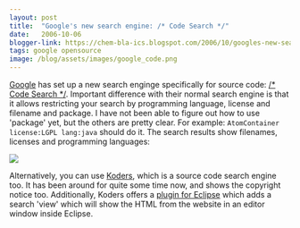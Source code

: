 ```yaml
---
layout: post
title:  "Google's new search engine: /* Code Search */"
date:   2006-10-06
blogger-link: https://chem-bla-ics.blogspot.com/2006/10/googles-new-search-engine-code-search.html
tags: google opensource
image: /blog/assets/images/google_code.png
---
```


[Google](http://www.google.com/) has set up a new search enginge specifically for source code:
[/* Code Search */](http://www.google.com/codesearch). Important difference with their normal search engine is that it
allows restricting your search by programming language, license and filename and package. I have not been able to figure
out how to use 'package' yet, but the others are pretty clear. For example: `AtomContainer license:LGPL lang:java`
should do it. The search results show filenames, licenses and programming languages:

![](/blog/assets/images/google_code.png)

Alternatively, you can use [Koders](http://www.koders.com/), which is a source code search engine too. It has been around
for quite some time now, and shows the copyright notice too. Additionally, Koders offers a
[plugin for Eclipse](http://www.koders.com/info.aspx?c=tools) which adds a search 'view' which will show the HTML from the
website in an editor window inside Eclipse.
